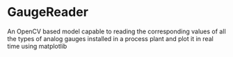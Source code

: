 # GaugeReader
An OpenCV based model capable to reading the corresponding values of all the types of analog gauges installed in a process plant and plot it in real time using matplotlib
